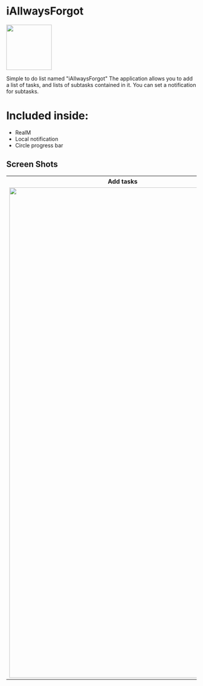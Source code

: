 
<body>

# iAllwaysForgot

<img src="/iAlwaysForgot/img/ico.png" height="120" width="120" />

Simple to do list named "iAllwaysForgot"
The application allows you to add a list of tasks, and lists of subtasks contained in it. You can set a notification for subtasks.

# Included inside:

* RealM
* Local notification
* Circle progress bar

<div class="container">

<h2>Screen Shots</h2>

<table align="center">
  <tr>
    <th>Add tasks</th>
    <th>Done tasks</th>
    <th>Notification</th>
  </tr>
  <tr>
    <td><img src="./img/add.gif" height="1298" width="600" /></td>
    <td><img src="/img/done.gif" height="1298" width="600"/></td>
    <td><img src="/img/not.gif" height="1298" width="600"/></td>
  </tr>
</table>


</div>
</body>
